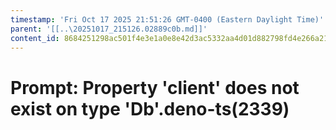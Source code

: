 ```yaml
---
timestamp: 'Fri Oct 17 2025 21:51:26 GMT-0400 (Eastern Daylight Time)'
parent: '[[..\20251017_215126.02889c0b.md]]'
content_id: 8684251298ac501f4e3e1a0e8e42d3ac5332aa4d01d882798fd4e266a21f2b92
---
```


# Prompt: Property 'client' does not exist on type 'Db'.deno-ts(2339)
